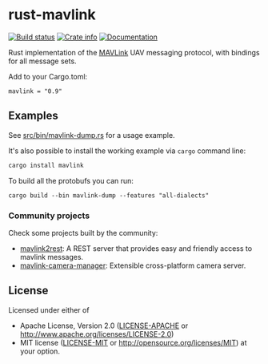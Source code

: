 # rust-mavlink

[![Build status](https://github.com/mavlink/rust-mavlink/actions/workflows/test.yml/badge.svg)](https://github.com/mavlink/rust-mavlink/actions/workflows/test.yml)
[![Crate info](https://img.shields.io/crates/v/mavlink.svg)](https://crates.io/crates/mavlink)
[![Documentation](https://docs.rs/mavlink/badge.svg)](https://docs.rs/mavlink)

Rust implementation of the [MAVLink](http://qgroundcontrol.org/mavlink/start) UAV messaging protocol,
with bindings for all message sets.

Add to your Cargo.toml:

```
mavlink = "0.9"
```

## Examples
See [src/bin/mavlink-dump.rs](src/bin/mavlink-dump.rs) for a usage example.

It's also possible to install the working example via `cargo` command line:
```sh
cargo install mavlink
```
To build all the protobufs you can run:
```
cargo build --bin mavlink-dump --features "all-dialects"
```

### Community projects
Check some projects built by the community:
- [mavlink2rest](https://github.com/patrickelectric/mavlink2rest): A REST server that provides easy and friendly access to mavlink messages.
- [mavlink-camera-manager](https://github.com/patrickelectric/mavlink-camera-manager): Extensible cross-platform camera server.

## License

Licensed under either of
 * Apache License, Version 2.0 ([LICENSE-APACHE](LICENSE-APACHE) or http://www.apache.org/licenses/LICENSE-2.0)
 * MIT license ([LICENSE-MIT](LICENSE-MIT) or http://opensource.org/licenses/MIT)
at your option.

